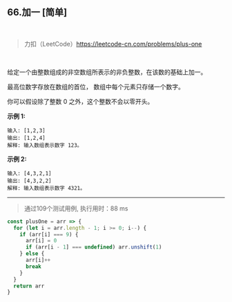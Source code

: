 
## 66.加一 [简单]

<br />

> 力扣（LeetCode）https://leetcode-cn.com/problems/plus-one

<br />

给定一个由整数组成的非空数组所表示的非负整数，在该数的基础上加一。

最高位数字存放在数组的首位， 数组中每个元素只存储一个数字。

你可以假设除了整数 0 之外，这个整数不会以零开头。

**示例 1:**

```
输入: [1,2,3]
输出: [1,2,4]
解释: 输入数组表示数字 123。
```

**示例 2:**

```
输入: [4,3,2,1]
输出: [4,3,2,2]
解释: 输入数组表示数字 4321。
```

---

> 通过109个测试用例, 执行用时：88 ms

```js
const plusOne = arr => {
  for (let i = arr.length - 1; i >= 0; i--) {
    if (arr[i] === 9) {
      arr[i] = 0
      if (arr[i - 1] === undefined) arr.unshift(1)
    } else {
      arr[i]++
      break
    }
  }
  return arr
}
```
